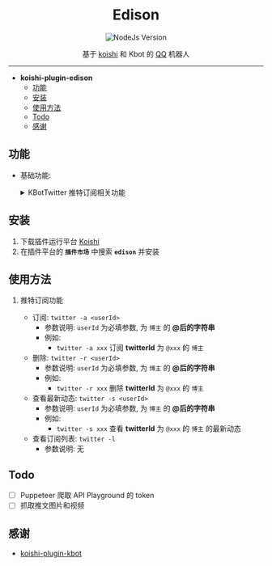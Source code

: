 <div align="center">

# Edison

![NodeJs Version](https://img.shields.io/badge/NodeJs-18-blue)

基于 [koishi](../../../../koishijs/koishi) 和 Kbot 的 [QQ](../../../../Mrs4s/go-cqhttp) 机器人

</div>

---

- **koishi-plugin-edison**
  - [功能](#功能)
  - [安装](#安装)
  - [使用方法](#使用方法)
  - [Todo](#todo)
  - [感谢](#感谢)

## 功能

- 基础功能:

  <details>

    <summary>KBotTwitter 推特订阅相关功能</summary>

    **订阅/删除**: 订阅/删除推特博主

    **查看最新动态**: 查看推特博主最新动态

    **查看订阅列表**: 查看订阅的推特博主列表
  </details>

## 安装

1. 下载插件运行平台 [Koishi](https://koishi.chat/)
2. 在插件平台的 **`插件市场`** 中搜索 **`edison`** 并安装

## 使用方法


1. 推特订阅功能

    - 订阅: `twitter -a <userId>`
      - 参数说明: `userId` 为必填参数, 为 `博主` 的 **@后的字符串**
      - 例如:
        - `twitter -a xxx` 订阅 **twitterId** 为 `@xxx` 的 `博主`
    - 删除: `twitter -r <userId>`
      - 参数说明: `userId` 为必填参数, 为 `博主` 的 **@后的字符串**
      - 例如:
        - `twitter -r xxx` 删除 **twitterId** 为 `@xxx` 的 `博主`
    - 查看最新动态: `twitter -s <userId>`
      - 参数说明: `userId` 为必填参数, 为 `博主` 的 **@后的字符串**
      - 例如:
        - `twitter -s xxx` 查看 **twitterId** 为 `@xxx` 的 `博主` 的最新动态
    - 查看订阅列表: `twitter -l`
      - 参数说明: 无

## Todo

- [ ] Puppeteer 爬取 API Playground 的 token
- [ ] 抓取推文图片和视频

## 感谢

- [koishi-plugin-kbot](https://github.com/Kabuda-czh/koishi-plugin-kbot)